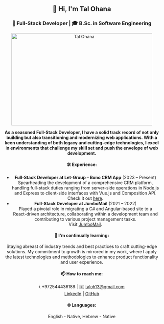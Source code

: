 <div align="center">
  <h2>👋 Hi, I'm Tal Ohana</h2>
  <h3>🔭 Full-Stack Developer | 🎓 B.Sc. in Software Engineering</h3>
  <img width="460" height="300" src="https://res.cloudinary.com/dpq7je5lo/image/upload/v1709454707/imageBio_wvskyz.jpg" alt="Tal Ohana">
  
  <p>
    <strong>As a seasoned Full-Stack Developer, I have a solid track record of not only building but also transitioning and modernizing web applications. With a keen understanding of both legacy and cutting-edge technologies, I excel in environments that challenge my skill set and push the envelope of web development.</strong>
  </p>

  <h4>🛠️ Experience:</h4>
  <ul>
  <li>
      <strong>Full-Stack Developer at Let-Group – Bono CRM App</strong> (2023 – Present)<br>
      Spearheading the development of a comprehensive CRM platform, handling full-stack duties ranging from server-side operations in Node.js and Express to client-side interfaces with Vue.js and Composition API. <br>
      Check it out <a href="https://app.getbono.com/" target="_blank">here</a>.
    </li>
  <li>
      <strong>Full-Stack Developer at JumboMail</strong> (2021 – 2022)<br>
      Played a pivotal role in migrating a C# and Angular-based site to a React-driven architecture, collaborating within a development team and contributing to various project management tasks. <br>
      Visit <a href="https://www.jumbomail.me/" target="_blank">JumboMail</a>.
    </li>
  </ul>

  <h4>🌱 I'm continually learning:</h4>
  <p>
    Staying abreast of industry trends and best practices to craft cutting-edge solutions. My commitment to growth is mirrored in my work, where I apply the latest technologies and methodologies to enhance product functionality and user experience.
  </p>

  <h4>📫 How to reach me:</h4>
  <p>
    📞 +972544436188 | ✉️ <a href="mailto:taloh13@gmail.com">taloh13@gmail.com</a><br>
    <a href="https://www.linkedin.com/in/tal-ohana-a01abb14/">LinkedIn</a> | <a href="https://github.com/talohana55">GitHub</a>
  </p>

  <h4>🌐 Languages:</h4>
  <p>English - Native, Hebrew - Native</p>
</div>
